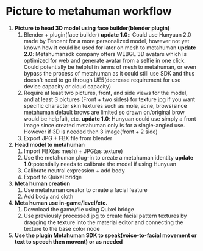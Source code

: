 # Picture to metahuman workflow

1. **Picture to head 3D model using face builder(blender plugin)**
    1. Blender + plugin(face builder) **update 1.0**:: Could use Hunyuan 2.0 made by Tencent for a more personalized model, however not yet known how it could be used for later on mesh to metahuman **update 2.0**: Metahumansdk company offers WEBGL 3D avatars which is optimized for web and generate avatar from a selfie in one click. Could potentially be helpful in terms of mesh to metahuman, or even bypass the process of metahuman as it could still use SDK and thus doesn't need to go through UE5(decrease requirement for use device capacity or cloud capacity)
    2. Require at least two pictures, front, and side views for the model, and at least 3 pictures (Front + two sides) for texture jpg if you want specific character skin textures such as mole, acne,     brows(since metahuman default brows are limited so drawn on/original brow would be helpful), etc. **update 1.0**: Hunyuan could use simply a front image since created metahuman only is for a single-angled use. However if 3D is needed then 3 image(front + 2 side)
    3. Export JPG + FBX file from blender
2. **Head model to metahuman**
    1. Import FBX(as mesh) + JPG(as texture)
    2. Use the metahuman plug-in to create a metahuman identity **update 1.0**:potentially needs to calibrate the model if using Hunyuan
    3. Calibrate neutral expression + add body
    4. Export to Quixel bridge
3. **Meta human creation**
    1. Use metahuman creator to create a facial feature
    2. Add body and cloth
4. **Meta human use in-game/level/etc.**
    1. Download the game/file using Quixel bridge
    2. Use previously processed jpg to create facial pattern textures by dragging the texture into the material editor and connecting the texture to the base color node
5. **Use the plugin Metahuman SDK to speak(voice-to-facial movement or text to speech then movent) or as needed**
